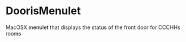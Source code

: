 DoorisMenulet
=============

MacOSX menulet that displays the status of the front door for CCCHHs rooms
